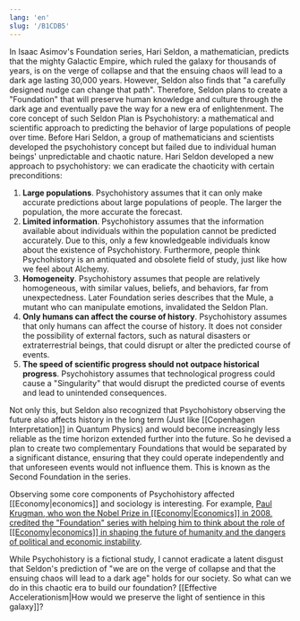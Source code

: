 ```yaml
---
lang: 'en'
slug: '/B1CDB5'
---
```


In Isaac Asimov's Foundation series, Hari Seldon, a mathematician, predicts that the mighty Galactic Empire, which ruled the galaxy for thousands of years, is on the verge of collapse and that the ensuing chaos will lead to a dark age lasting 30,000 years. However, Seldon also finds that "a carefully designed nudge can change that path". Therefore, Seldon plans to create a "Foundation" that will preserve human knowledge and culture through the dark age and eventually pave the way for a new era of enlightenment. The core concept of such Seldon Plan is Psychohistory: a mathematical and scientific approach to predicting the behavior of large populations of people over time.
Before Hari Seldon, a group of mathematicians and scientists developed the psychohistory concept but failed due to individual human beings' unpredictable and chaotic nature. Hari Seldon developed a new approach to psychohistory: we can eradicate the chaoticity with certain preconditions:

1. **Large populations**. Psychohistory assumes that it can only make accurate predictions about large populations of people. The larger the population, the more accurate the forecast.
2. **Limited information**. Psychohistory assumes that the information available about individuals within the population cannot be predicted accurately. Due to this, only a few knowledgeable individuals know about the existence of Psychohistory. Furthermore, people think Psychohistory is an antiquated and obsolete field of study, just like how we feel about Alchemy.
3. **Homogeneity**. Psychohistory assumes that people are relatively homogeneous, with similar values, beliefs, and behaviors, far from unexpectedness. Later Foundation series describes that the Mule, a mutant who can manipulate emotions, invalidated the Seldon Plan.
4. **Only humans can affect the course of history**. Psychohistory assumes that only humans can affect the course of history. It does not consider the possibility of external factors, such as natural disasters or extraterrestrial beings, that could disrupt or alter the predicted course of events.
5. **The speed of scientific progress should not outpace historical progress**. Psychohistory assumes that technological progress could cause a "Singularity" that would disrupt the predicted course of events and lead to unintended consequences.

Not only this, but Seldon also recognized that Psychohistory observing the future also affects history in the long term (Just like [[Copenhagen Interpretation]] in Quantum Physics) and would become increasingly less reliable as the time horizon extended further into the future. So he devised a plan to create two complementary Foundations that would be separated by a significant distance, ensuring that they could operate independently and that unforeseen events would not influence them. This is known as the Second Foundation in the series.

Observing some core components of Psychohistory affected [[Economy|economics]] and sociology is interesting. For example, [Paul Krugman, who won the Nobel Prize in [[Economy|Economics]] in 2008, credited the "Foundation" series with helping him to think about the role of [[Economy|economics]] in shaping the future of humanity and the dangers of political and economic instability](https://www.theguardian.com/books/2012/dec/04/paul-krugman-asimov-economics).

While Psychohistory is a fictional study, I cannot eradicate a latent disgust that Seldon's prediction of "we are on the verge of collapse and that the ensuing chaos will lead to a dark age" holds for our society. So what can we do in this chaotic era to build our foundation? [[Effective Accelerationism|How would we preserve the light of sentience in this galaxy]]?
